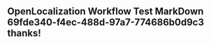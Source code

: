<properties
ms.topic="hero-topic"
ms.test1="hero-topic"
ms.test2="test"/>

## OpenLocalization Workflow Test MarkDown 69fde340-f4ec-488d-97a7-774686b0d9c3 thanks!
